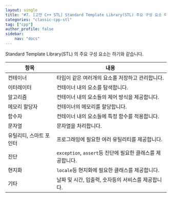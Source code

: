 ```yaml
---
layout: single
title: "#7. [고전 C++ STL] Standard Template Library(STL) 주요 구성 요소 미리보기"
categories: "classic-cpp-stl"
tag: ["cpp"]
author_profile: false
sidebar: 
    nav: "docs"
---
```


Standard Template Library(STL) 의 주요 구성 요소는 하기와 같습니다.

|항목|내용|
|--|--|
|컨테이너|타입이 같은 여러개의 요소롤 저장하고 관리합니다.|
|이터레이터|컨테이너 내의 요소를 탐색합니다.|
|알고리즘|컨테이너 내의 요소들의 제어 방식을 제공합니다.|
|메모리 할당자|컨테이너의 메모리를 할당합니다.|
|함수자|컨테이너 내의 요소들에 특정 함수를 적용합니다.|
|문자열|문자열을 처리합니다.|
|유틸리티, 스마트 포인터|프로그래밍에 필요한 여러 유틸리티를 제공합니다.|
|진단|`exception`, `assert`등 진단에 필요한 클래스를 제공합니다.|
|현지화|`locale`등 현지화에 필요한 클래스를 제공합니다.|
|기타|날짜 및 시간, 입출력, 숫자등의 서비스를 제공합니다.|